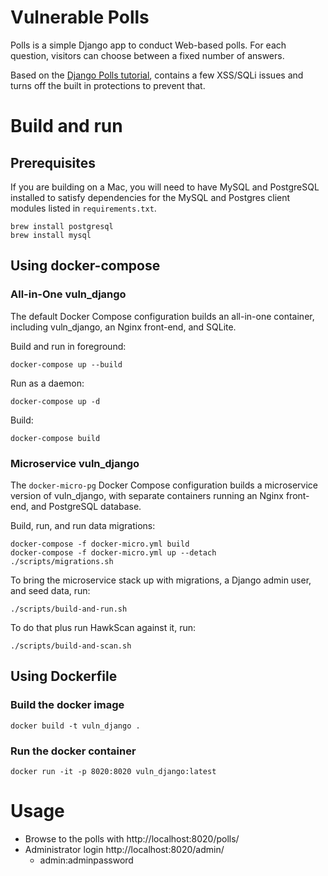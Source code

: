 # Vulnerable Polls

Polls is a simple Django app to conduct Web-based polls. For each
question, visitors can choose between a fixed number of answers.

Based on the [Django Polls tutorial](https://docs.djangoproject.com/en/3.0/intro/tutorial01/), contains a few XSS/SQLi issues and
turns off the built in protections to prevent that.

# Build and run

## Prerequisites

If you are building on a Mac, you will need to have MySQL and PostgreSQL installed to satisfy dependencies for the MySQL and Postgres client modules listed in `requirements.txt`.

```shell script
brew install postgresql
brew install mysql
```

## Using docker-compose

### All-in-One vuln_django

The default Docker Compose configuration builds an all-in-one container, including vuln_django, an Nginx front-end, and SQLite.

Build and run in foreground:
```shell script
docker-compose up --build
```

Run as a daemon:
```shell script
docker-compose up -d
```

Build:
```shell script
docker-compose build
```

### Microservice vuln_django
The `docker-micro-pg` Docker Compose configuration builds a microservice version of vuln_django, with separate containers running an Nginx front-end, and PostgreSQL database.

Build, run, and run data migrations:
```shell script
docker-compose -f docker-micro.yml build
docker-compose -f docker-micro.yml up --detach
./scripts/migrations.sh
```

To bring the microservice stack up with migrations, a Django admin user, and seed data, run:
```shell script
./scripts/build-and-run.sh
```

To do that plus run HawkScan against it, run:
```shell script
./scripts/build-and-scan.sh
```

## Using Dockerfile

### Build the docker image
```docker build -t vuln_django .```

### Run the docker container
```docker run -it -p 8020:8020 vuln_django:latest```

# Usage

- Browse to the polls with http://localhost:8020/polls/
- Administrator login http://localhost:8020/admin/
    * admin:adminpassword

